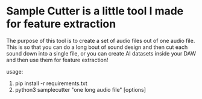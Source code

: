 # Sample Cutter is a little tool I made for feature extraction

The purpose of this tool is to create a set of audio files out of one audio file.
This is so that you can do a long bout of sound design and then cut each sound down into a single file, or you can create AI datasets inside your DAW and then use them for feature extraction!

usage:

1. pip install -r requirements.txt
2. python3 samplecutter "one long audio file" [options]
